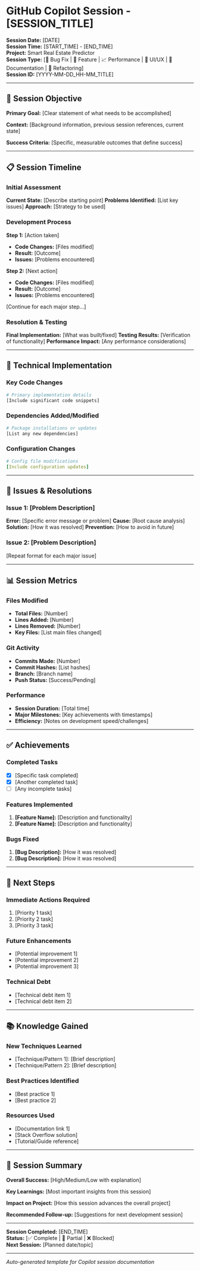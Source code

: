 # GitHub Copilot Session - [SESSION_TITLE]

**Session Date:** [DATE]  
**Session Time:** [START_TIME] - [END_TIME]  
**Project:** Smart Real Estate Predictor  
**Session Type:** [🔧 Bug Fix | 🚀 Feature | 📈 Performance | 🎨 UI/UX | 📝 Documentation | 🔄 Refactoring]  
**Session ID:** [YYYY-MM-DD_HH-MM_TITLE]  

---

## 🎯 Session Objective

**Primary Goal:** [Clear statement of what needs to be accomplished]

**Context:** [Background information, previous session references, current state]

**Success Criteria:** [Specific, measurable outcomes that define success]

---

## 📋 Session Timeline

### Initial Assessment
**Current State:** [Describe starting point]
**Problems Identified:** [List key issues]
**Approach:** [Strategy to be used]

### Development Process
**Step 1:** [Action taken]
- **Code Changes:** [Files modified]
- **Result:** [Outcome]
- **Issues:** [Problems encountered]

**Step 2:** [Next action]
- **Code Changes:** [Files modified]
- **Result:** [Outcome]
- **Issues:** [Problems encountered]

[Continue for each major step...]

### Resolution & Testing
**Final Implementation:** [What was built/fixed]
**Testing Results:** [Verification of functionality]
**Performance Impact:** [Any performance considerations]

---

## 🔧 Technical Implementation

### Key Code Changes
```python
# Primary implementation details
[Include significant code snippets]
```

### Dependencies Added/Modified
```bash
# Package installations or updates
[List any new dependencies]
```

### Configuration Changes
```yaml
# Config file modifications
[Include configuration updates]
```

---

## 🚨 Issues & Resolutions

### Issue 1: [Problem Description]
**Error:** [Specific error message or problem]
**Cause:** [Root cause analysis]
**Solution:** [How it was resolved]
**Prevention:** [How to avoid in future]

### Issue 2: [Problem Description]
[Repeat format for each major issue]

---

## 📊 Session Metrics

### Files Modified
- **Total Files:** [Number]
- **Lines Added:** [Number]
- **Lines Removed:** [Number]
- **Key Files:** [List main files changed]

### Git Activity
- **Commits Made:** [Number]
- **Commit Hashes:** [List hashes]
- **Branch:** [Branch name]
- **Push Status:** [Success/Pending]

### Performance
- **Session Duration:** [Total time]
- **Major Milestones:** [Key achievements with timestamps]
- **Efficiency:** [Notes on development speed/challenges]

---

## ✅ Achievements

### Completed Tasks
- [x] [Specific task completed]
- [x] [Another completed task]
- [ ] [Any incomplete tasks]

### Features Implemented
1. **[Feature Name]:** [Description and functionality]
2. **[Feature Name]:** [Description and functionality]

### Bugs Fixed
1. **[Bug Description]:** [How it was resolved]
2. **[Bug Description]:** [How it was resolved]

---

## 🔄 Next Steps

### Immediate Actions Required
1. [Priority 1 task]
2. [Priority 2 task]
3. [Priority 3 task]

### Future Enhancements
- [Potential improvement 1]
- [Potential improvement 2]
- [Potential improvement 3]

### Technical Debt
- [Technical debt item 1]
- [Technical debt item 2]

---

## 📚 Knowledge Gained

### New Techniques Learned
- [Technique/Pattern 1]: [Brief description]
- [Technique/Pattern 2]: [Brief description]

### Best Practices Identified
- [Best practice 1]
- [Best practice 2]

### Resources Used
- [Documentation link 1]
- [Stack Overflow solution]
- [Tutorial/Guide reference]

---

## 🎯 Session Summary

**Overall Success:** [High/Medium/Low with explanation]

**Key Learnings:** [Most important insights from this session]

**Impact on Project:** [How this session advances the overall project]

**Recommended Follow-up:** [Suggestions for next development session]

---

**Session Completed:** [END_TIME]  
**Status:** [✅ Complete | 🔄 Partial | ❌ Blocked]  
**Next Session:** [Planned date/topic]  

---

*Auto-generated template for Copilot session documentation*
